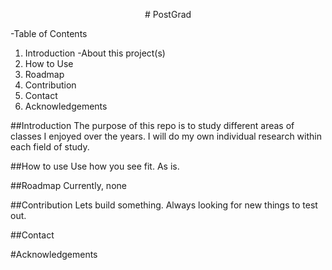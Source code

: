 <p align="center">
# PostGrad
</p>

-Table of Contents
  1. Introduction
     -About this project(s)
  2.  How to Use
  3.  Roadmap
  4.  Contribution
  5.  Contact
  6.  Acknowledgements
  
  ##Introduction
     The purpose of this repo is to study different areas of classes I enjoyed over the years. I will do my own individual research within each field of study.
  
  ##How to use
      Use how you see fit. As is.
  
  ##Roadmap
    Currently, none
  
  ##Contribution
    Lets build something. Always looking for new things to test out.
  
  ##Contact
    <!--[Linkedin badge coming soon]-->
    <!--[and discord]-->
    
  #Acknowledgements
    <!--Also fill this-->
